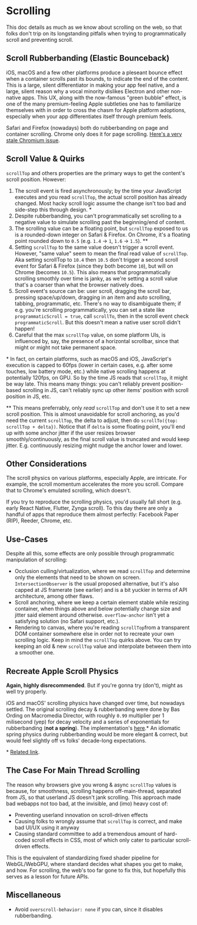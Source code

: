 # Scrolling

This doc details as much as we know about scrolling on the web, so that folks don't trip on its longstanding pitfalls when trying to programmatically scroll and preventing scroll.

## Scroll Rubberbanding (Elastic Bounceback)

iOS, macOS and a few other platforms produce a pleseant bounce effect when a container scrolls past its bounds, to indicate the end of the content. This is a large, silent differentiator in making your app feel native, and a large, silent reason why a vocal minority dislikes Electron and other non-native apps. This UX, along with the now-famous "green bubble" effect, is one of the many premium-feeling Apple subtleties one has to familiarize themselves with in order to cross the chasm for Apple platform adoptions, especially when your app differentiates itself through premium feels.

Safari and Firefox (nowadays) both do rubberbanding on page and container scrolling. Chrome only does it for page scrolling. [Here's a very stale Chromium issue](https://issues.chromium.org/issues/41102897).

## Scroll Value & Quirks

`scrollTop` and others properties are the primary ways to get the content's scroll position. However:

1. The scroll event is fired asynchronously; by the time your JavaScript executes and you read `scrollTop`, the actual scroll position has already changed. Most hacky scroll logic assume the change isn't too bad and side-step this through design. \*
2. Despite rubberbanding, you can't programmatically set scrolling to a negative value to simulate scrolling past the beginning/end of content.
3. The scrolling value can be a floating point, but `scrollTop` exposed to us is a rounded-down integer on Safari & Firefox. On Chrome, it's a floating point rounded down to `0.5` (e.g. `1.4` → `1`, `1.6` → `1.5`). \*\*
4. Setting `scrollTop` to the same value doesn't trigger a scroll event. However, "same value" seem to mean the final read value of `scrollTop`. Aka setting scrollTop to `10.4` then `10.5` don't trigger a second scroll event for Safari & Firefox (since they both become `10`), but will on Chrome (becomes `10.5`). This also means that programmatically scrolling smoothly over time is janky, as we're setting a scroll value that's a coarser than what the browser natively does.
5. Scroll event's source can be: user scroll, dragging the scroll bar, pressing space/up/down, dragging in an item and auto scrolling, tabbing, programmatic, etc. There's no way to disambiguate them; if e.g. you're scrolling programmatically, you can set a state like `programmaticScroll = true`, call `scrollTo`, then in the scroll event check `programmaticScroll`. But this doesn't mean a native user scroll didn't happen!
6. Careful that the max `scrollTop` value, on some platform UIs, is influenced by, say, the presence of a horizontal scrollbar, since that might or might not take permanent space.

\* In fact, on certain platforms, such as macOS and iOS, JavaScript's execution is capped to 60fps (lower in certain cases, e.g. after some touches, low battery mode, etc.) while native scrolling happens at potentially 120fps, on GPU. So by the time JS reads that `scrollTop`, it might be way late. This means many things: you can't reliably prevent position-based scrolling in JS, can't reliably sync up other items' position with scroll position in JS, etc.

\*\* This means preferrably, only _read_ `scrollTop` and don't use it to set a new scroll position. This is almost unavoidable for scroll anchoring, as you'd need the current `scrollTop`, the delta to adjust, then do `scrollTo({top: scrollTop + delta})`. Notice that if `delta` is some floating point, you'll end up with some anchor jitter if the user resizes browser smoothly/continuously, as the final scroll value is truncated and would keep jitter. E.g. continuously resizing might nudge the anchor lower and lower.

## Other Considerations

The scroll physics on various platforms, especially Apple, are intricate. For example, the scroll momentum accelerates the more you scroll. Compare that to Chrome's emulated scrolling, which doesn't.

If you try to reproduce the scrolling physics, you'd usually fall short (e.g. early React Native, Flutter, Zynga scroll). To this day there are only a handful of apps that reproduce them almost perfectly: Facebook Paper (RIP), Reeder, Chrome, etc.

## Use-Cases

Despite all this, some effects are only possible through programmatic manipulation of scrolling:

- Occlusion culling/virtualization, where we read `scrollTop` and determine only the elements that need to be shown on screen. `IntersectionObserver` is the usual proposed alternative, but it's also capped at JS framerate (see earlier) and is a bit yuckier in terms of API architecture, among other flaws.
- Scroll anchoring, where we keep a certain element stable while resizing container, when things above and below potentially change size and jitter said element around otherwise. `overflow-anchor` isn't yet a satisfying solution (no Safari support, etc.).
- Rendering to canvas, where you're reading `scrollTop`from a transparent DOM container somewhere else in order not to recreate your own scrolling logic. Keep in mind the `scrollTop` quirks above. You can try keeping an old & new `scrollTop` value and interpolate between them into a smoother one.

## Recreate Apple Scroll Physics

**Again, highly disrecommended**. But if you're gonna try (don't), might as well try properly.

iOS and macOS' scrolling physics have changed over time, but nowadays settled. The original scrolling decay & rubberbanding were done by Bas Ording on Macromedia Director, with roughly `0.99` multiplier per 1 milisecond (yep) for decay velocity and a series of exponentials for rubberbanding (**not a spring**). The implementation's [here](https://github.com/grp/XNAnimation/blob/508e6aa093765c214500ef022e4f34f3ea5653c0/Animations/XNScrollView.m).\* An idiomatic spring physics during rubberbanding would be more elegant & correct, but would feel slightly off vs folks' decade-long expectations.

\* [Related link](https://gist.github.com/originell/6961057).

## The Case For Main Thread Scrolling

The reason why browsers give you wrong & async `scrollTop` values is because, for smoothness, scrolling happens off-main-thread, separated from JS, so that userland JS doesn't jank scrolling. This approach made bad webapps not too bad, at the invisible, and (imo) heavy cost of:

- Preventing userland innovation on scroll-driven effects
- Causing folks to wrongly assume that `scrollTop` is correct, and make bad UI/UX using it anyway
- Causing standard committee to add a tremendous amount of hard-coded scroll effects in CSS, most of which only cater to particular scroll-driven effects.

This is the equivalent of standardizing fixed shader pipeline for WebGL/WebGPU, where standard decides what shapes you get to make, and how. For scrolling, the web's too far gone to fix this, but hopefully this serves as a lesson for future APIs.

## Miscellaneous

- Avoid `overscroll-behavior: none` if you can, since it disables rubberbanding.
